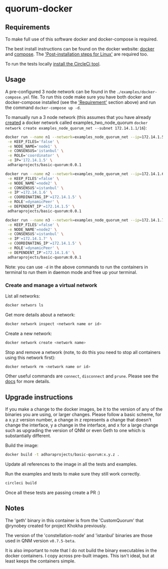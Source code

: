 # quorum-docker

## Requirements

To make full use of this software docker and docker-compose is required.

The best install instructions can be found on the docker website: [docker](https://docs.docker.com/install/linux/docker-ce/ubuntu/) and [compose](https://docs.docker.com/compose/install/). The ['Post-installation steps for Linux'](https://docs.docker.com/install/linux/linux-postinstall/) are required too.

To run the tests locally [install the CircleCi tool](https://circleci.com/docs/2.0/local-cli/).

## Usage

A pre-configured 3 node network can be found in the `./examples/docker-compose.yml` file. To run this code make sure you have both docker and docker-compose installed (see the ['Requirement'](#requirements) section above) and run the command `docker-compose up -d`.

To manually run a 3 node network (this assumes that you have already [created](#create-and-manage-a-virtual-network) a docker network called examples_two_node_quorum `docker network create examples_node_quorum_net --subnet 172.14.1.1/16`):
```bash
docker run --name n1 --network=examples_node_quorum_net --ip=172.14.1.5 \
 -e KEEP_FILES='false' \
 -e NODE_NAME='node1' \
 -e CONSENSUS='istanbul' \
 -e ROLE='coordinator' \
 -e IP='172.14.1.5' \
 adharaprojects/basic-quorum:0.0.1

docker run --name n2 --network=examples_node_quorum_net --ip=172.14.1.6 \
 -e KEEP_FILES'=false' \
 -e NODE_NAME'=node2' \
 -e CONSENSUS'=istanbul' \
 -e IP'=172.14.1.6' \
 -e COORDINATING_IP'=172.14.1.5' \
 -e ROLE'=dynamicPeer' \
 -e DEPENDENT_IP'=172.14.1.5' \
 adharaprojects/basic-quorum:0.0.1

docker run --name n3 --network=examples_node_quorum_net --ip=172.14.1.7 \
 -e KEEP_FILES'=false' \
 -e NODE_NAME'=node2' \
 -e CONSENSUS'=istanbul' \
 -e IP'=172.14.1.7' \
 -e COORDINATING_IP'=172.14.1.5' \
 -e ROLE'=dynamicPeer' \
 -e DEPENDENT_IP'=172.14.1.6' \
 adharaprojects/basic-quorum:0.0.1
```

Note: you can use `-d` in the above commands to run the containers in terminal to run them in daemon mode and free up your terminal.

### Create and manage a virtual network

List all networks:

```bash
docker networs ls
```

Get more details about a network:

```bash
docker network inspect <network name or id>
```

Create a new network:

```bash
docker network create <network name>
```

Stop and remove a network (note, to do this you need to stop all containers using this network first):

```bash
docker network rm <network name or id>
```

Other useful commands are `connect`, `disconnect` and `prune`. Please see the [docs](https://docs.docker.com/engine/reference/commandline/network/) for more details.

## Upgrade instructions

If you make a change to the docker images, be it to the version of any of the binaries you are using, or larger changes. Please follow a basic scheme, for a x.y.z version number, a change in z represents a change that doesn't change the interface, y a change in the interface, and x for a large change such as upgrading the version of QNM or even Geth to one which is substantially different.

Build the image:
```bash
docker build -t adharaprojects/basic-quorum:x.y.z .
```

Update all references to the image in all the tests and examples.

Run the examples and tests to make sure they still work correctly.

```bash
circleci build
```

Once all these tests are passing create a PR :)

## Notes

The 'geth' binary in this container is from the 'CustomQuorum' that @rynobey created for project Khokha previously.

The version of the 'constellation-node' and 'istanbul' binaries are those used in QNM version `v0.7.5-beta`.

It is also important to note that I do not build the binary executables in the docker containers. I copy across pre-built images. This isn't ideal, but at least keeps the containers simple.
